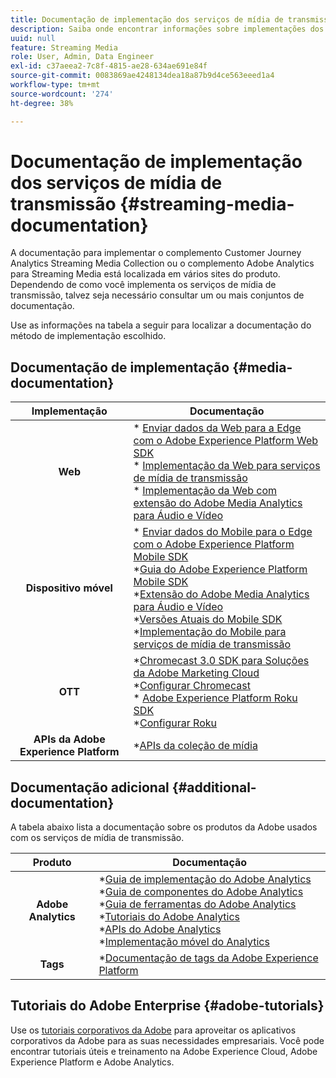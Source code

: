 ```yaml
---
title: Documentação de implementação dos serviços de mídia de transmissão
description: Saiba onde encontrar informações sobre implementações dos serviços de mídia de transmissão.
uuid: null
feature: Streaming Media
role: User, Admin, Data Engineer
exl-id: c37aeea2-7c8f-4815-ae28-634ae691e84f
source-git-commit: 0083869ae4248134dea18a87b9d4ce563eeed1a4
workflow-type: tm+mt
source-wordcount: '274'
ht-degree: 38%

---
```


# Documentação de implementação dos serviços de mídia de transmissão {#streaming-media-documentation}

A documentação para implementar o complemento Customer Journey Analytics Streaming Media Collection ou o complemento Adobe Analytics para Streaming Media está localizada em vários sites do produto. Dependendo de como você implementa os serviços de mídia de transmissão, talvez seja necessário consultar um ou mais conjuntos de documentação.

Use as informações na tabela a seguir para localizar a documentação do método de implementação escolhido.

## Documentação de implementação {#media-documentation}

| Implementação | Documentação |
|:-----------------------:|----------------|
| **Web** | * [Enviar dados da Web para a Edge com o Adobe Experience Platform Web SDK](/help/implementation/edge/edge-web-sdk.md) <br> * [Implementação da Web para serviços de mídia de transmissão](/help/implementation/media-sdk/setup/web-implementation.md) <br>* [Implementação da Web com extensão do Adobe Media Analytics para Áudio e Vídeo](https://experienceleague.adobe.com/docs/experience-platform/tags/extensions/adobe/media-analytics-3x/overview.html?lang=pt-BR) |
| **Dispositivo móvel** | * [Enviar dados do Mobile para o Edge com o Adobe Experience Platform Mobile SDK](/help/implementation/edge/edge-mobile-sdk.md) <br> *[Guia do Adobe Experience Platform Mobile SDK](https://developer.adobe.com/client-sdks/documentation/) <br> *[Extensão do Adobe Media Analytics para Áudio e Vídeo](https://developer.adobe.com/client-sdks/documentation/adobe-media-analytics/)<br> *[Versões Atuais do Mobile SDK](https://developer.adobe.com/client-sdks/documentation/current-sdk-versions/) <br> *[Implementação do Mobile para serviços de mídia de transmissão](/help/implementation/media-sdk/setup/mobile-implementation.md) | |  |
| **OTT** | *[Chromecast 3.0 SDK para Soluções da Adobe Marketing Cloud](https://adobe-marketing-cloud.github.io/media-sdks/reference/chromecast/)<br> *[Configurar Chromecast](/help/implementation/media-sdk/setup/set-up-chromecast.md)<br> * [Adobe Experience Platform Roku SDK](/help/implementation/edge/implementation-edge.md) <br> *[Configurar Roku](/help/implementation/media-sdk/setup/set-up-roku.md) |
| **APIs da Adobe Experience Platform** | *[APIs da coleção de mídia](/help/implementation/media-collection-api/mc-api-overview.md) |

## Documentação adicional {#additional-documentation}

A tabela abaixo lista a documentação sobre os produtos da Adobe usados com os serviços de mídia de transmissão.

| Produto | Documentação |
|:-----------------------:|----------------|
| **Adobe Analytics** | *[Guia de implementação do Adobe Analytics](https://experienceleague.adobe.com/docs/analytics/implementation/home.html?lang=pt-BR)<br> *[Guia de componentes do Adobe Analytics](https://experienceleague.adobe.com/docs/analytics/components/home.html?lang=pt-BR)<br> *[Guia de ferramentas do Adobe Analytics](https://experienceleague.adobe.com/docs/analytics/analyze/home.html?lang=pt-BR)<br> *[Tutoriais do Adobe Analytics](https://experienceleague.adobe.com/docs/analytics.html?lang=pt-BR#tutoriais) <br> *[APIs do Adobe Analytics](https://developer.adobe.com/analytics-apis/docs/2.0/)<br> *[Implementação móvel do Analytics](https://developer.adobe.com/client-sdks/documentation/adobe-analytics/) |
| **Tags** | *[Documentação de tags da Adobe Experience Platform ](https://experienceleague.adobe.com/docs/experience-platform/tags/home.html?lang=pt-BR) |

## Tutoriais do Adobe Enterprise {#adobe-tutorials}

Use os [tutoriais corporativos da Adobe](https://experienceleague.adobe.com/docs/home-tutorials.html?lang=pt-BR) para aproveitar os aplicativos corporativos da Adobe para as suas necessidades empresariais. Você pode encontrar tutoriais úteis e treinamento na Adobe Experience Cloud, Adobe Experience Platform e Adobe Analytics.
